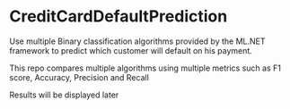 # CreditCardDefaultPrediction

Use multiple Binary classification algorithms provided by the ML.NET framework to predict which customer will default on his payment.

This repo compares multiple algorithms using multiple metrics such as F1 score, Accuracy, Precision and Recall

Results will be displayed later
